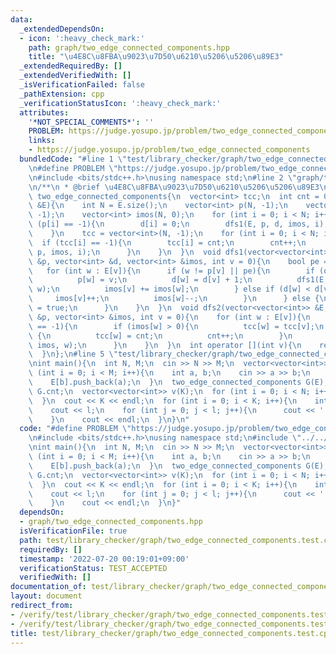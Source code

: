 ```yaml
---
data:
  _extendedDependsOn:
  - icon: ':heavy_check_mark:'
    path: graph/two_edge_connected_components.hpp
    title: "\u4E8C\u8FBA\u9023\u7D50\u6210\u5206\u5206\u89E3"
  _extendedRequiredBy: []
  _extendedVerifiedWith: []
  _isVerificationFailed: false
  _pathExtension: cpp
  _verificationStatusIcon: ':heavy_check_mark:'
  attributes:
    '*NOT_SPECIAL_COMMENTS*': ''
    PROBLEM: https://judge.yosupo.jp/problem/two_edge_connected_components
    links:
    - https://judge.yosupo.jp/problem/two_edge_connected_components
  bundledCode: "#line 1 \"test/library_checker/graph/two_edge_connected_components.test.cpp\"\
    \n#define PROBLEM \"https://judge.yosupo.jp/problem/two_edge_connected_components\"\
    \n#include <bits/stdc++.h>\nusing namespace std;\n#line 2 \"graph/two_edge_connected_components.hpp\"\
    \n/**\n * @brief \u4E8C\u8FBA\u9023\u7D50\u6210\u5206\u5206\u89E3\n*/\nstruct\
    \ two_edge_connected_components{\n  vector<int> tcc;\n  int cnt = 0;\n  two_edge_connected_components(vector<vector<int>>\
    \ &E){\n    int N = E.size();\n    vector<int> p(N, -1);\n    vector<int> d(N,\
    \ -1);\n    vector<int> imos(N, 0);\n    for (int i = 0; i < N; i++){\n      if\
    \ (p[i] == -1){\n        d[i] = 0;\n        dfs1(E, p, d, imos, i);\n      }\n\
    \    }\n    tcc = vector<int>(N, -1);\n    for (int i = 0; i < N; i++){\n    \
    \  if (tcc[i] == -1){\n        tcc[i] = cnt;\n        cnt++;\n        dfs2(E,\
    \ p, imos, i);\n      }\n    }\n  }\n  void dfs1(vector<vector<int>> &E, vector<int>\
    \ &p, vector<int> &d, vector<int> &imos, int v = 0){\n    bool pe = false;\n \
    \   for (int w : E[v]){\n      if (w != p[v] || pe){\n        if (d[w] == -1){\n\
    \          p[w] = v;\n          d[w] = d[v] + 1;\n          dfs1(E, p, d, imos,\
    \ w);\n          imos[v] += imos[w];\n        } else if (d[w] < d[v]){\n     \
    \     imos[v]++;\n          imos[w]--;\n        }\n      } else {\n        pe\
    \ = true;\n      }\n    }\n  }\n  void dfs2(vector<vector<int>> &E, vector<int>\
    \ &p, vector<int> &imos, int v = 0){\n    for (int w : E[v]){\n      if (tcc[w]\
    \ == -1){\n        if (imos[w] > 0){\n          tcc[w] = tcc[v];\n        } else\
    \ {\n          tcc[w] = cnt;\n          cnt++;\n        }\n        dfs2(E, p,\
    \ imos, w);\n      }\n    }\n  }\n  int operator [](int v){\n    return tcc[v];\n\
    \  }\n};\n#line 5 \"test/library_checker/graph/two_edge_connected_components.test.cpp\"\
    \nint main(){\n  int N, M;\n  cin >> N >> M;\n  vector<vector<int>> E(N);\n  for\
    \ (int i = 0; i < M; i++){\n    int a, b;\n    cin >> a >> b;\n    E[a].push_back(b);\n\
    \    E[b].push_back(a);\n  }\n  two_edge_connected_components G(E);\n  int K =\
    \ G.cnt;\n  vector<vector<int>> v(K);\n  for (int i = 0; i < N; i++){\n    v[G[i]].push_back(i);\n\
    \  }\n  cout << K << endl;\n  for (int i = 0; i < K; i++){\n    int l = v[i].size();\n\
    \    cout << l;\n    for (int j = 0; j < l; j++){\n      cout << ' ' << v[i][j];\n\
    \    }\n    cout << endl;\n  }\n}\n"
  code: "#define PROBLEM \"https://judge.yosupo.jp/problem/two_edge_connected_components\"\
    \n#include <bits/stdc++.h>\nusing namespace std;\n#include \"../../../graph/two_edge_connected_components.hpp\"\
    \nint main(){\n  int N, M;\n  cin >> N >> M;\n  vector<vector<int>> E(N);\n  for\
    \ (int i = 0; i < M; i++){\n    int a, b;\n    cin >> a >> b;\n    E[a].push_back(b);\n\
    \    E[b].push_back(a);\n  }\n  two_edge_connected_components G(E);\n  int K =\
    \ G.cnt;\n  vector<vector<int>> v(K);\n  for (int i = 0; i < N; i++){\n    v[G[i]].push_back(i);\n\
    \  }\n  cout << K << endl;\n  for (int i = 0; i < K; i++){\n    int l = v[i].size();\n\
    \    cout << l;\n    for (int j = 0; j < l; j++){\n      cout << ' ' << v[i][j];\n\
    \    }\n    cout << endl;\n  }\n}"
  dependsOn:
  - graph/two_edge_connected_components.hpp
  isVerificationFile: true
  path: test/library_checker/graph/two_edge_connected_components.test.cpp
  requiredBy: []
  timestamp: '2022-07-20 00:19:01+09:00'
  verificationStatus: TEST_ACCEPTED
  verifiedWith: []
documentation_of: test/library_checker/graph/two_edge_connected_components.test.cpp
layout: document
redirect_from:
- /verify/test/library_checker/graph/two_edge_connected_components.test.cpp
- /verify/test/library_checker/graph/two_edge_connected_components.test.cpp.html
title: test/library_checker/graph/two_edge_connected_components.test.cpp
---
```

